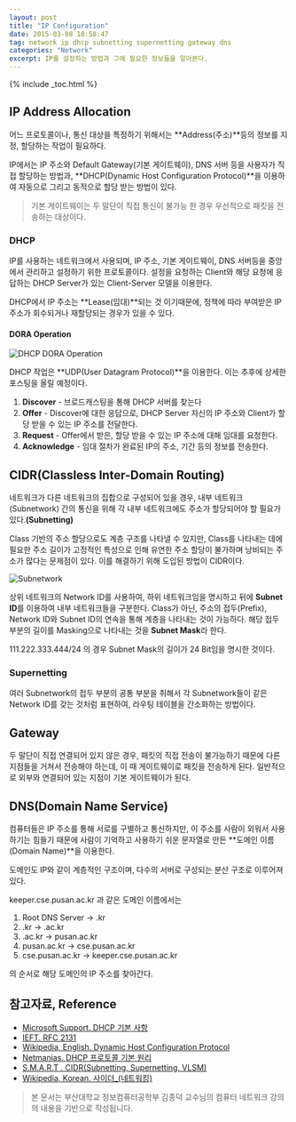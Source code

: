 ```yaml
---
layout: post
title: "IP Configuration"
date: 2015-03-08 10:58:47
tag: network ip dhcp subnetting supernetting gateway dns
categories: "Network" 
excerpt: IP를 설정하는 방법과 그에 필요한 정보들을 알아본다.
---
```


{% include _toc.html %}

## IP Address Allocation ##
어느 프로토콜이나, 통신 대상을 특정하기 위해서는 **Address(주소)**등의 정보를 지정, 할당하는 작업이 필요하다. 

IP에서는 IP 주소와 Default Gateway(기본 게이트웨이), DNS 서버 등을 사용자가 직접 할당하는 방법과, **DHCP(Dynamic Host Configuration Protocol)**을 이용하여 자동으로 그리고 동적으로 할당 받는 방법이 있다.

> 기본 게이트웨이는 두 말단이 직접 통신이 불가능 한 경우 우선적으로 패킷을 전송하는 대상이다.

### DHCP ###
IP를 사용하는 네트워크에서 사용되며, IP 주소, 기본 게이트웨이, DNS 서버등을 중앙에서 관리하고 설정하기 위한 프로토콜이다. 설정을 요청하는 Client와 해당 요청에 응답하는 DHCP Server가 있는 Client-Server 모델을 이용한다.

DHCP에서 IP 주소는 **Lease(임대)**되는 것 이기때문에, 정책에 따라 부여받은 IP 주소가 회수되거나 재할당되는 경우가 있을 수 있다.
#### DORA Operation ####
![DHCP DORA Operation]({{site.url}}/image/dhcp_dora.png "DHCP의 과정(DORA)")

DHCP 작업은 **UDP(User Datagram Protocol)**을 이용한다. 이는 추후에 상세한 포스팅을 올릴 예정이다.

1. **Discover** - 브로드캐스팅을 통해 DHCP 서버를 찾는다
2. **Offer** -  Discover에 대한 응답으로, DHCP Server 자신의 IP 주소와 Client가 할당 받을 수 있는 IP 주소를 전달한다.
3. **Request** - Offer에서 받은, 할당 받을 수 있는 IP 주소에 대해 임대를 요청한다.
4. **Acknowledge** - 임대 절차가 완료된 IP의 주소, 기간 등의 정보를 전송한다.

## CIDR(Classless Inter-Domain Routing) ##
네트워크가 다른 네트워크의 집합으로 구성되어 있을 경우, 내부 네트워크(Subnetwork) 간의 통신을 위해 각 내부 네트워크에도 주소가 할당되어야 할 필요가 있다.**(Subnetting)**

Class 기반의 주소 할당으로도 계층 구조를 나타낼 수 있지만, Class를 나타내는 데에 필요한 주소 길이가 고정적인 특성으로 인해 유연한 주소 할당이 불가하며 낭비되는 주소가 많다는 문제점이 있다. 이를 해결하기 위해 도입된 방법이 CIDR이다.

![Subnetwork]({{site.url}}/image/subnetting.png "Subnetwork 주소 구조")

상위 네트워크의 Network ID를 사용하여, 하위 네트워크임을 명시하고 뒤에 **Subnet ID**를 이용하여 내부 네트워크들을 구분한다. Class가 아닌, 주소의 접두(Prefix), Network ID와 Subnet ID의 연속을 통해 계층을 나타내는 것이 가능하다. 해당 접두 부분의 길이를 Masking으로 나타내는 것을 **Subnet Mask**라 한다.

111.222.333.444/24 의 경우 Subnet Mask의 길이가 24 Bit임을 명시한 것이다.

### Supernetting ###
여러 Subnetwork의 접두 부분의 공통 부분을 취해서 각 Subnetwork들이 같은 Network ID를 갖는 것처럼 표현하여, 라우팅 테이블을 간소화하는 방법이다.

## Gateway ##
두 말단이 직접 연결되어 있지 않은 경우, 패킷의 직접 전송이 불가능하기 때문에 다른 지점들을 거쳐서 전송해야 하는데, 이 때 게이트웨이로 패킷을 전송하게 된다. 일반적으로 외부와 연결되어 있는 지점이 기본 게이트웨이가 된다.

## DNS(Domain Name Service) ##
컴퓨터들은 IP 주소를 통해 서로를 구별하고 통신하지만, 이 주소를 사람이 외워서 사용하기는 힘들기 때문에 사람이 기억하고 사용하기 쉬운 문자열로 만든 **도메인 이름(Domain Name)**을 이용한다.

도메인도 IP와 같이 계층적인 구조이며, 다수의 서버로 구성되는 분산 구조로 이루어져 있다.

keeper.cse.pusan.ac.kr 과 같은 도메인 이름에서는 

1. Root DNS Server -> .kr
2. .kr -> .ac.kr
3. .ac.kr -> pusan.ac.kr
4. pusan.ac.kr -> cse.pusan.ac.kr
5. cse.pusan.ac.kr -> keeper.cse.pusan.ac.kr

의 순서로 해당 도메인의 IP 주소를 찾아간다. 

## 참고자료, Reference ##
 - [Microsoft Support. DHCP 기본 사항](http://support.microsoft.com/kb/169289/ko)
 - [IEFT. RFC 2131](https://www.ietf.org/rfc/rfc2131.txt)
 - [Wikipedia, English. Dynamic Host Configuration Protocol](http://en.wikipedia.org/wiki/Dynamic_Host_Configuration_Protocol)
 - [Netmanias. DHCP 프로토콜 기본 원리](http://www.netmanias.com/ko/post/blog/5348/dhcp-ip-allocation/understanding-the-basic-operations-of-dhcp)
 - [S.M.A.R.T . CIDR(Subnetting, Supernetting, VLSM)](http://www.secure.pe.kr/15)
 - [Wikipedia, Korean. 사이더_(네트워킹)](http://ko.wikipedia.org/wiki/%EC%82%AC%EC%9D%B4%EB%8D%94_(%EB%84%A4%ED%8A%B8%EC%9B%8C%ED%82%B9))

> 본 문서는 부산대학교 정보컴퓨터공학부 김종덕 교수님의 컴퓨터 네트워크 강의의 내용을 기반으로 작성됩니다.